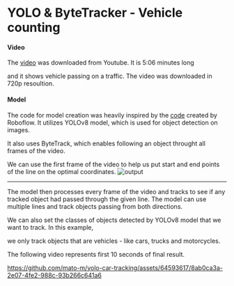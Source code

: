 # YOLO & ByteTracker - Vehicle counting
#### Video
The [video](https://www.youtube.com/watch?v=MNn9qKG2UFI) was downloaded from Youtube. It is 5:06 minutes long

and it shows vehicle passing on a traffic. The video was downloaded in 720p resoultion.

#### Model

The code for model creation was heavily inspired by the [code](https://colab.research.google.com/github/roboflow-ai/notebooks/blob/main/notebooks/how-to-track-and-count-vehicles-with-yolov8.ipynb) created by Roboflow. It utilizes YOLOv8 model, which is used for object detection on images.

It also uses ByteTrack, which enables following an object throught all frames of the video.

We can use the first frame of the video to help us put start and end points of the line on the optimal coordinates.
![output](https://github.com/mato-m/yolo-vehicle-counting/assets/64593617/2e286aba-762c-4559-ab9a-f868760154f8)
___

The model then processes every frame of the video and tracks to see if any tracked object had passed
through the given line. The model can use multiple lines and track objects passing from both directions.

We can also set the classes of objects detected by YOLOv8 model that we want to track. In this example,

we only track objects that are vehicles - like cars, trucks and motorcycles.

The following video represents first 10 seconds of final result.

https://github.com/mato-m/yolo-car-tracking/assets/64593617/8ab0ca3a-2e07-4fe2-988c-93b266c641a6

